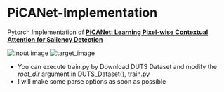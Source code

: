 # PiCANet-Implementation
Pytorch Implementation of [**PiCANet: Learning Pixel-wise Contextual Attention for Saliency Detection**](https://arxiv.org/abs/1708.06433)

![input image](/input.jpg)
![target_image](/target.jpg)

* You can execute train.py by Download DUTS Dataset and modify the _root_dir_ argument in DUTS_Dataset(), train.py
* I will make some parse options as soon as possible
